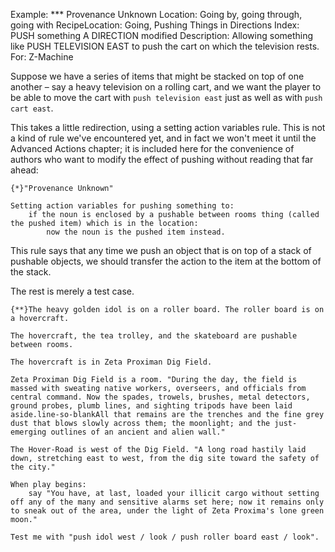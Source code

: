 Example: *** Provenance Unknown
Location: Going by, going through, going with
RecipeLocation: Going, Pushing Things in Directions
Index: PUSH something A DIRECTION modified
Description: Allowing something like PUSH TELEVISION EAST to push the cart on which the television rests.
For: Z-Machine

  
Suppose we have a series of items that might be stacked on top of one another – say a heavy television on a rolling cart, and we want the player to be able to move the cart with ``push television east`` just as well as with ``push cart east``.

  
This takes a little redirection, using a setting action variables rule. This is not a kind of rule we've encountered yet, and in fact we won't meet it until the Advanced Actions chapter; it is included here for the convenience of authors who want to modify the effect of pushing without reading that far ahead:

  

``` inform7
{*}"Provenance Unknown"

Setting action variables for pushing something to:
	if the noun is enclosed by a pushable between rooms thing (called the pushed item) which is in the location:
		now the noun is the pushed item instead.
```

  
This rule says that any time we push an object that is on top of a stack of pushable objects, we should transfer the action to the item at the bottom of the stack.

  
The rest is merely a test case.

  

``` inform7
{**}The heavy golden idol is on a roller board. The roller board is on a hovercraft.

The hovercraft, the tea trolley, and the skateboard are pushable between rooms.

The hovercraft is in Zeta Proximan Dig Field.

Zeta Proximan Dig Field is a room. "During the day, the field is massed with sweating native workers, overseers, and officials from central command. Now the spades, trowels, brushes, metal detectors, ground probes, plumb lines, and sighting tripods have been laid aside.line-so-blankAll that remains are the trenches and the fine grey dust that blows slowly across them; the moonlight; and the just-emerging outlines of an ancient and alien wall."

The Hover-Road is west of the Dig Field. "A long road hastily laid down, stretching east to west, from the dig site toward the safety of the city."

When play begins:
	say "You have, at last, loaded your illicit cargo without setting off any of the many and sensitive alarms set here; now it remains only to sneak out of the area, under the light of Zeta Proxima's lone green moon."

Test me with "push idol west / look / push roller board east / look".
```

